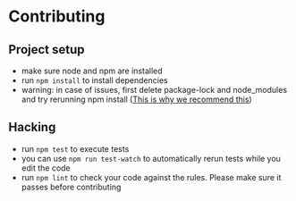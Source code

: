 # Contributing

## Project setup

- make sure node and npm are installed
- run `npm install` to install dependencies
- warning: in case of issues, first delete package-lock and node_modules and try rerunning npm install ([This is why we recommend this](https://github.com/ipfs/js-ipfs/issues/1071#issuecomment-343726601))

## Hacking

- run `npm test` to execute tests
- you can use `npm run test-watch` to automatically rerun tests while you edit the code
- run `npm lint` to check your code against the rules. Please make sure it passes before contributing